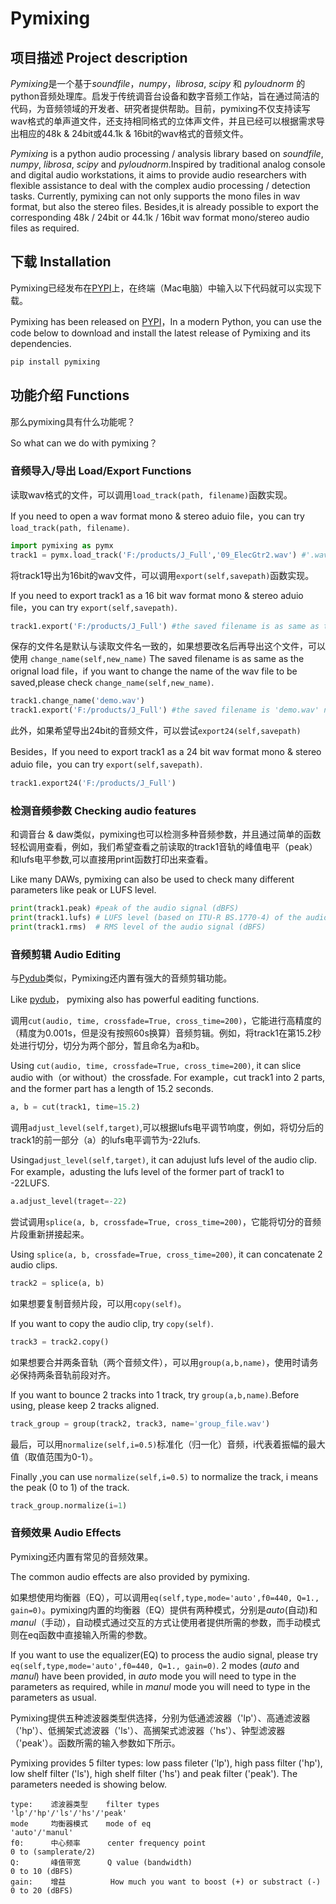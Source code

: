 # Pymixing

## 项目描述 Project description

*Pymixing*是一个基于*soundfile*，*numpy*，*librosa*, *scipy* 和 *pyloudnorm* 的python音频处理库。启发于传统调音台设备和数字音频工作站，旨在通过简洁的代码，为音频领域的开发者、研究者提供帮助。目前，pymixing不仅支持读写wav格式的单声道文件，还支持相同格式的立体声文件，并且已经可以根据需求导出相应的48k & 24bit或44.1k & 16bit的wav格式的音频文件。

*Pymixing* is a python audio processing / analysis library based on *soundfile*, *numpy*, *librosa*, *scipy* and *pyloudnorm*.Inspired by traditional analog console and digital audio workstations, it aims to provide audio researchers with flexible assistance to deal with the complex audio processing / detection tasks. Currently, pymixing can not only supports the mono files in wav format, but also the stereo files. Besides,it is already possible to export the corresponding 48k / 24bit or 44.1k / 16bit wav format mono/stereo audio files as required.

## 下载 Installation

Pymixing已经发布在[PYPI](https://pypi.org/project/pymixing/)上，在终端（Mac电脑）中输入以下代码就可以实现下载。

Pymixing has been released on [PYPI](https://pypi.org/project/pymixing/)，In a modern Python, you can use the code below to download and install the latest release of Pymixing and its dependencies. 

~~~python
pip install pymixing
~~~

## 功能介绍 Functions

那么pymixing具有什么功能呢？

So what can we do with pymixing？

### 音频导入/导出  Load/Export Functions

读取wav格式的文件，可以调用`load_track(path, filename)`函数实现。

If you need to open a wav format mono & stereo aduio file，you can try `load_track(path, filename)`.

~~~python
import pymixing as pymx
track1 = pymx.load_track('F:/products/J_Full','09_ElecGtr2.wav') #'.wav' is needed in filename.
~~~

将track1导出为16bit的wav文件，可以调用`export(self,savepath)`函数实现。

If you need to export track1 as a 16 bit wav format mono & stereo aduio file，you can try `export(self,savepath)`.

~~~python
track1.export('F:/products/J_Full') #the saved filename is as same as the orignal load file.
~~~

保存的文件名是默认与读取文件名一致的，如果想要改名后再导出这个文件，可以使用 `change_name(self,new_name)`
The saved filename is as same as the orignal load file，if you want to change the name of the wav file to be saved,please check `change_name(self,new_name)`.

~~~python
track1.change_name('demo.wav')
track1.export('F:/products/J_Full') #the saved filename is 'demo.wav' now.
~~~

此外，如果希望导出24bit的音频文件，可以尝试`export24(self,savepath)`

Besides，If you need to export track1 as a 24 bit wav format mono & stereo aduio file，you can try `export(self,savepath)`.

~~~python
track1.export24('F:/products/J_Full') 
~~~


### 检测音频参数  Checking audio features

和调音台 & daw类似，pymixing也可以检测多种音频参数，并且通过简单的函数轻松调用查看，例如，我们希望查看之前读取的track1音轨的峰值电平（peak）和lufs电平参数,可以直接用print函数打印出来查看。

Like many DAWs, pymixing can also be used to check many different parameters like peak or LUFS level.

~~~python
print(track1.peak) #peak of the audio signal (dBFS)
print(track1.lufs) # LUFS level (based on ITU-R BS.1770-4) of the audio signal
print(track1.rms)  # RMS level of the audio signal (dBFS)
~~~

### 音频剪辑 Audio Editing

与[Pydub](http://pydub.com/)类似，Pymixing还内置有强大的音频剪辑功能。

Like [pydub](http://pydub.com/)， pymixing also has powerful eaditing functions.

调用`cut(audio, time, crossfade=True, cross_time=200)`，它能进行高精度的（精度为0.001s，但是没有按照60s换算）音频剪辑。例如，将track1在第15.2秒处进行切分，切分为两个部分，暂且命名为a和b。

Using `cut(audio, time, crossfade=True, cross_time=200)`, it can slice audio with（or without）the crossfade. For example，cut track1 into 2 parts, and the former part has a length of 15.2 seconds.

~~~python
a, b = cut(track1, time=15.2)
~~~

调用`adjust_level(self,target)`,可以根据lufs电平调节响度，例如，将切分后的track1的前一部分（a）的lufs电平调节为-22lufs.

Using`adjust_level(self,target)`, it can adujust lufs level of the audio clip. For example，adusting the lufs level of the former part of track1 to -22LUFS.

~~~python
a.adjust_level(traget=-22)
~~~

尝试调用`splice(a, b, crossfade=True, cross_time=200)`，它能将切分的音频片段重新拼接起来。

Using `splice(a, b, crossfade=True, cross_time=200)`, it can concatenate 2 audio clips. 

~~~python
track2 = splice(a, b)
~~~

如果想要复制音频片段，可以用`copy(self)`。

If you want to copy the audio clip, try `copy(self)`.

~~~python
track3 = track2.copy()
~~~

如果想要合并两条音轨（两个音频文件），可以用`group(a,b,name)`，使用时请务必保持两条音轨前段对齐。

If you want to bounce 2 tracks into 1 track, try `group(a,b,name)`.Before using, please keep 2 tracks aligned.

~~~python
track_group = group(track2, track3, name='group_file.wav')
~~~

最后，可以用`normalize(self,i=0.5)`标准化（归一化）音频，i代表着振幅的最大值（取值范围为0-1）。

Finally ,you can use `normalize(self,i=0.5)` to normalize the track, i means the peak (0 to 1) of the track.

~~~python
track_group.normalize(i=1)
~~~

### 音频效果 Audio Effects

Pymixing还内置有常见的音频效果。

The common audio effects are also provided by pymixing.

如果想使用均衡器（EQ），可以调用`eq(self,type,mode='auto',f0=440, Q=1., gain=0)`。pymixing内置的均衡器（EQ）提供有两种模式，分别是*auto*(自动)和*manul*（手动），自动模式通过交互的方式让使用者提供所需的参数，而手动模式则在eq函数中直接输入所需的参数。

If you want to use the equalizer(EQ) to process the audio signal, please try `eq(self,type,mode='auto',f0=440, Q=1., gain=0)`. 2 modes (*auto* and *manul*) have been provided, in *auto* mode you will need to type in the parameters as required, while in *manul* mode you will need to type in the parameters as usual.

Pymixing提供五种滤波器类型供选择，分别为低通滤波器（'lp'）、高通滤波器（'hp'）、低搁架式滤波器（'ls'）、高搁架式滤波器（'hs'）、钟型滤波器（'peak'）。函数所需的输入参数如下所示。

Pymixing provides 5 filter types: low pass fileter ('lp'), high pass filter ('hp'), low shelf filter ('ls'), high shelf filter ('hs') and peak filter ('peak'). The parameters needed is showing below.

~~~shell
type:    滤波器类型    filter types                                          'lp'/'hp'/'ls'/'hs'/'peak'
mode     均衡器模式    mode of eq                                            'auto'/'manul'
f0:      中心频率      center frequency point                                0 to (samplerate/2)     
Q:       峰值带宽      Q value (bandwidth)                                   0 to 10 (dBFS)
gain:    增益          How much you want to boost (+) or substract (-)       0 to 20 (dBFS)
~~~






